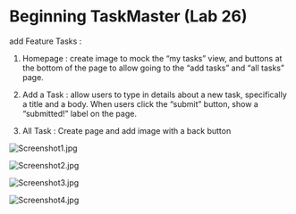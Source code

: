# Beginning TaskMaster (Lab 26)

add Feature Tasks :

1. Homepage : create image to mock the “my tasks” view, and buttons at the bottom of the page to allow going to the “add tasks” and “all tasks” page.

2. Add a Task : allow users to type in details about a new task, specifically a title and a body. When users click the “submit” button, show a “submitted!” label on the page.

3. All Task : Create page and add image with a back button


![Screenshot1.jpg](screenshots/Screenshot1.jpg)

![Screenshot2.jpg](screenshots/Screenshot2.jpg)

![Screenshot3.jpg](screenshots/Screenshot3.jpg)

![Screenshot4.jpg](screenshots/Screenshot4.jpg)